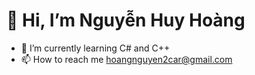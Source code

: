# 👋 Hi, I’m Nguyễn Huy Hoàng
- 🌱 I’m currently learning C# and C++
- 📫 How to reach me hoangnguyen2car@gmail.com

<!---
hoangnguyen-w/hoangnguyen-w is a ✨ special ✨ repository because its `README.md` (this file) appears on your GitHub profile.
You can click the Preview link to take a look at your changes.
--->
